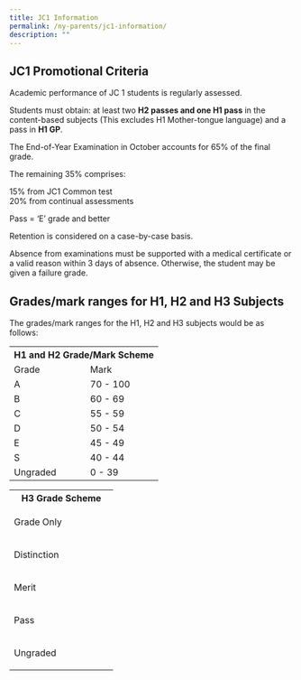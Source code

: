 ```yaml
---
title: JC1 Information
permalink: /ny-parents/jc1-information/
description: ""
---
```

<div>
<h2>JC1 Promotional Criteria</h2>
<div>
<p>Academic performance of JC 1 students is regularly assessed.</p>
<p>Students must obtain: at least two&nbsp;<strong>H2 passes and one H1 pass</strong>&nbsp;in the content-based subjects (This excludes H1 Mother-tongue language) and a pass in&nbsp;<strong>H1 GP</strong>.</p>
<p>The End-of-Year Examination in October accounts for 65% of the final grade.</p>
<p>The remaining 35% comprises:</p>
<p>15% from JC1 Common test<br />20% from continual assessments</p>
<p>Pass = &lsquo;E&rsquo; grade and better</p>
<p>Retention is considered on a case-by-case basis.</p>
<p>Absence from examinations must be supported with a medical certificate or a valid reason within 3 days of absence. Otherwise, the student may be given a failure grade.</p>
</div>
</div>
<div>
<h2>Grades/mark ranges for H1, H2 and H3 Subjects</h2>
<div>
<p>The grades/mark ranges for the H1, H2 and H3 subjects would be as follows:</p>
<table>
<tbody>
<tr>
<th colspan="2">H1 and H2 Grade/Mark Scheme</th>
</tr>
<tr>
<td>Grade</td>
<td>Mark</td>
</tr>
<tr>
<td>A</td>
<td>70 - 100</td>
</tr>
<tr>
<td>B</td>
<td>60 - 69</td>
</tr>
<tr>
<td>C</td>
<td>55 - 59</td>
</tr>
<tr>
<td>D</td>
<td>50 - 54</td>
</tr>
<tr>
<td>E</td>
<td>45 - 49</td>
</tr>
<tr>
<td>S</td>
<td>40 - 44</td>
</tr>
<tr>
<td>Ungraded</td>
<td>0 - 39</td>
</tr>
</tbody>
</table>
</div>
<table width="698">
<tbody>
<tr>
<th colspan="1"><strong>H3 Grade Scheme</strong></th>
</tr>
<tr>
<td width="168">
<p>Grade Only</p>
</td>
</tr>
<tr>
<td>
<p>Distinction</p>
</td>
</tr>
<tr>
<td>
<p>Merit</p>
</td>
</tr>
<tr>
<td>
<p>Pass</p>
</td>
</tr>
<tr>
<td>
<p>Ungraded</p>
</td>
</tr>
</tbody>
</table>
</div>